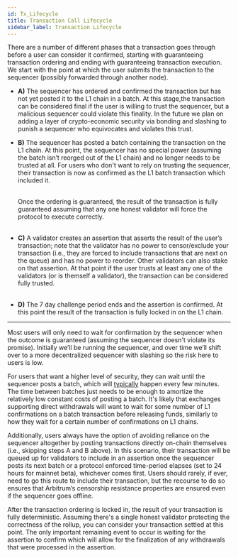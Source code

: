 ```yaml
---
id: Tx_Lifecycle
title: Transaction Call Lifecycle
sidebar_label: Transaction Lifecycle
---
```


There are a number of different phases that a transaction goes through before a user can consider it confirmed, starting with guaranteeing transaction ordering and ending with guaranteeing transaction execution. We start with the point at which the user submits the transaction to the sequencer (possibly forwarded through another node).

- **A)** The sequencer has ordered and confirmed the transaction but has not yet posted it to the L1 chain in a batch. At this stage,the transaction can be considered final if the user is willing to trust the sequencer, but a malicious sequencer could violate this finality. In the future we plan on adding a layer of crypto-economic security via bonding and slashing to punish a sequencer who equivocates and violates this trust. <br>

- **B)** The sequencer has posted a batch containing the transaction on the L1 chain. At this point, the sequencer has no special power (assuming the batch isn’t reorged out of the L1 chain) and no longer needs to be trusted at all. For users who don't want to rely on trusting the sequencer, their transaction is now as confirmed as the L1 batch transaction which included it.

    <br>
    Once the ordering is guaranteed, the result of the transaction is fully guaranteed assuming that any one honest validator will force the protocol to execute correctly. <br>    <br>

- **C)** A validator creates an assertion that asserts the result of the user’s transaction; note that the validator has no power to censor/exclude your transaction (i.e., they are forced to include transactions that are next on the queue) and has no power to reorder. Other validators can also stake on that assertion. At that point if the user trusts at least any one of the validators (or is themself a validator), the transaction can be considered fully trusted.  
  <br>
- **D)** The 7 day challenge period ends and the assertion is confirmed. At this point the result of the transaction is fully locked in on the L1 chain.

---

Most users will only need to wait for confirmation by the sequencer when the outcome is guaranteed (assuming the sequencer doesn't violate its promise). Initially we’ll be running the sequencer, and over time we’ll shift over to a more decentralized sequencer with slashing so the risk here to users is low.

For users that want a higher level of security, they can wait until the sequencer posts a batch, which will [typically](https://arbiscan.io/batches) happen every few minutes. The time between batches just needs to be enough to amortize the relatively low constant costs of posting a batch. It's likely that exchanges supporting direct withdrawals will want to wait for some number of L1 confirmations on a batch transaction before releasing funds, similarly to how they wait for a certain number of confirmations on L1 chains.

Additionally, users always have the option of avoiding reliance on the sequencer altogether by posting transactions directly on-chain themselves (i.e., skipping steps A and B above). In this scenario, their transaction will be queued up for validators to include in an assertion once the sequencer posts its next batch or a protocol enforced time-period elapses (set to 24 hours for mainnet beta), whichever comes first. Users should rarely, if ever, need to go this route to include their transaction, but the recourse to do so ensures that Arbitrum’s censorship resistance properties are ensured even if the sequencer goes offline.

After the transaction ordering is locked in, the result of your transaction is fully deterministic. Assuming there's a single honest validator protecting the correctness of the rollup, you can consider your transaction settled at this point. The only important remaining event to occur is waiting for the assertion to confirm which will allow for the finalization of any withdrawals that were processed in the assertion.
